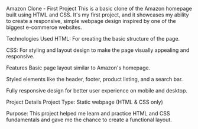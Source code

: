 Amazon Clone - First Project
This is a basic clone of the Amazon homepage built using HTML and CSS. It's my first project, and it showcases my ability to create a responsive, simple webpage design inspired by one of the biggest e-commerce websites.

Technologies Used
HTML: For creating the basic structure of the page.

CSS: For styling and layout design to make the page visually appealing and responsive.

Features
Basic page layout similar to Amazon's homepage.

Styled elements like the header, footer, product listing, and a search bar.

Fully responsive design for better user experience on mobile and desktop.

Project Details
Project Type: Static webpage (HTML & CSS only)

Purpose: This project helped me learn and practice HTML and CSS fundamentals and gave me the chance to create a functional layout.
